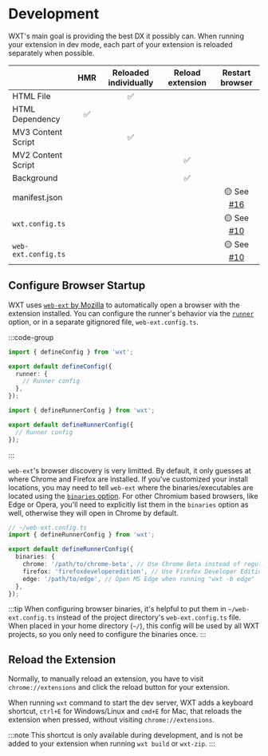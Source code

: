 # Development

WXT's main goal is providing the best DX it possibly can. When running your extension in dev mode, each part of your extension is reloaded separately when possible.

|                     | HMR | Reloaded individually | Reload extension |                    Restart browser                     |
| ------------------- | :-: | :-------------------: | :--------------: | :----------------------------------------------------: |
| HTML File           |     |          ✅           |
| HTML Dependency     | ✅  |
| MV3 Content Script  |     |          ✅           |
| MV2 Content Script  |     |                       |        ✅        |
| Background          |     |                       |        ✅        |
| manifest.json       |     |                       |                  | 🟡 See [#16](https://github.com/wxt-dev/wxt/issues/16) |
| `wxt.config.ts`     |     |                       |                  | 🟡 See [#10](https://github.com/wxt-dev/wxt/issues/10) |
| `web-ext.config.ts` |     |                       |                  | 🟡 See [#10](https://github.com/wxt-dev/wxt/issues/10) |

## Configure Browser Startup

WXT uses [`web-ext` by Mozilla](https://github.com/mozilla/web-ext) to automatically open a browser with the extension installed. You can configure the runner's behavior via the [`runner`](/api/wxt/interfaces/InlineConfig#runner) option, or in a separate gitignored file, `web-ext.config.ts`.

:::code-group

```ts [wxt.config.ts]
import { defineConfig } from 'wxt';

export default defineConfig({
  runner: {
    // Runner config
  },
});
```

```ts [web-ext.config.ts]
import { defineRunnerConfig } from 'wxt';

export default defineRunnerConfig({
  // Runner config
});
```

:::

`web-ext`'s browser discovery is very limitted. By default, it only guesses at where Chrome and Firefox are installed. If you've customized your install locations, you may need to tell `web-ext` where the binaries/executables are located using the [`binaries` option](/api/wxt/interfaces/ExtensionRunnerConfig#binaries). For other Chromium based browsers, like Edge or Opera, you'll need to explicitly list them in the `binaries` option as well, otherwise they will open in Chrome by default.

```ts
// ~/web-ext.config.ts
import { defineRunnerConfig } from 'wxt';

export default defineRunnerConfig({
  binaries: {
    chrome: '/path/to/chrome-beta', // Use Chrome Beta instead of regular Chrome
    firefox: 'firefoxdeveloperedition', // Use Firefox Developer Edition instead of regular Firefox
    edge: '/path/to/edge', // Open MS Edge when running "wxt -b edge"
  },
});
```

:::tip
When configuring browser binaries, it's helpful to put them in `~/web-ext.config.ts` instead of the project directory's `web-ext.config.ts` file. When placed in your home directory (`~/`), this config will be used by all WXT projects, so you only need to configure the binaries once.
:::

## Reload the Extension

Normally, to manually reload an extension, you have to visit `chrome://extensions` and click the reload button for your extension.

When running `wxt` command to start the dev server, WXT adds a keyboard shortcut, `ctrl+E` for Windows/Linux and `cmd+E` for Mac, that reloads the extension when pressed, without visiting `chrome://extensions`.

:::note
This shortcut is only available during development, and is not be added to your extension when running `wxt build` or `wxt-zip`.
:::
